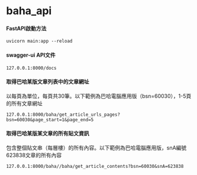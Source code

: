 # baha_api

#### FastAPI啟動方法
```console
uvicorn main:app --reload
```

#### swagger-ui API文件
```url
127.0.0.1:8000/docs
```

#### 取得巴哈某版文章列表中的文章網址
以每頁為單位，每頁共30筆。以下範例為巴哈電腦應用版（bsn=60030），1-5頁的所有文章網址
```url
127.0.0.1:8000/baha/get_article_urls_pages?bsn=60030&page_start=1&page_end=5
```

#### 取得巴哈某版某文章的所有貼文資訊
包含整個貼文串（每層樓）的所有內容。以下範例為巴哈電腦應用版，snA編號623838文章的所有內容
```url
127.0.0.1:8000/baha//baha/get_article_contents?bsn=60030&snA=623838
```
